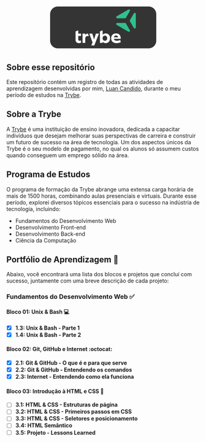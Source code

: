 <h1 align="center">
  <img alt="Trybe" src="logoreadme.png"/>
  <br>
</h1>

## Sobre esse repositório
Este repositório contém um registro de todas as atividades de aprendizagem desenvolvidas por mim, [Luan Candido](https://www.linkedin.com/in/luan-candido-dev/), durante o meu período de estudos na [Trybe](https://www.betrybe.com/).

## Sobre a Trybe

A [Trybe](https://www.betrybe.com/) é uma instituição de ensino inovadora, dedicada a capacitar indivíduos que desejam melhorar suas perspectivas de carreira e construir um futuro de sucesso na área de tecnologia. Um dos aspectos únicos da Trybe é o seu modelo de pagamento, no qual os alunos só assumem custos quando conseguem um emprego sólido na área.

## Programa de Estudos

O programa de formação da Trybe abrange uma extensa carga horária de mais de 1500 horas, combinando aulas presenciais e virtuais. Durante esse período, explorei diversos tópicos essenciais para o sucesso na indústria de tecnologia, incluindo:

- Fundamentos do Desenvolvimento Web
- Desenvolvimento Front-end
- Desenvolvimento Back-end
- Ciência da Computação

## Portfólio de Aprendizagem :rocket:

Abaixo, você encontrará uma lista dos blocos e projetos que concluí com sucesso, juntamente com uma breve descrição de cada projeto:

### Fundamentos do Desenvolvimento Web :white_check_mark:

#### Bloco 01: Unix & Bash :computer:

- [X] **1.3: Unix & Bash - Parte 1**
- [X] **1.4: Unix & Bash - Parte 2**

#### Bloco 02: Git, GitHub e Internet :octocat:

- [X] **2.1: Git & GitHub - O que é e para que serve**
- [X] **2.2: Git & GitHub - Entendendo os comandos**
- [X] **2.3: Internet - Entendendo como ela funciona**

#### Bloco 03: Introdução à HTML e CSS :art:

- [ ] **3.1: HTML & CSS - Estruturas de página**
- [ ] **3.2: HTML & CSS - Primeiros passos em CSS**
- [ ] **3.3: HTML & CSS - Seletores e posicionamento**
- [ ] **3.4: HTML Semântico**
- [ ] **3.5: Projeto - Lessons Learned**
